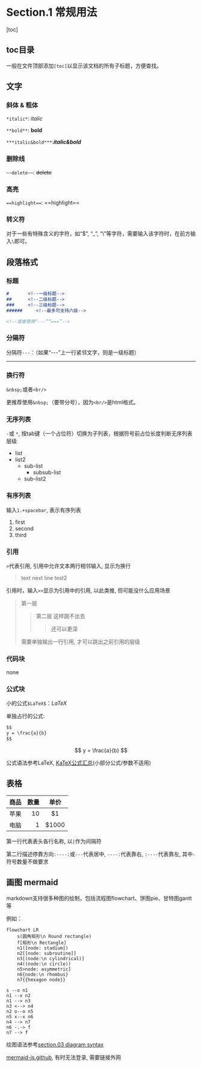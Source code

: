 # Section.1 常规用法

[toc]

## toc目录

一般在文件顶部添加`[toc]`以显示该文档的所有子标题，方便查找。

## 文字

### 斜体 & 粗体

`*italic*`: *italic*

`**bold**`: **bold**

`***italic&bold***`:***italic&bold***

### 删除线

`~~delete~~`: ~~delete~~

### 高亮

`==highlight==`: ==highlight==

### 转义符

对于一些有特殊含义的字符，如“\$”, “\_”, “\\”等字符，需要输入该字符时，在前方输入`\`即可。

## 段落格式

### 标题

```markdown
#       <!--一级标题-->
##      <!--二级标题-->
###     <!--三级标题-->
######     <!--最多可支持六级-->

<!--或者使用“---”“===”-->
```

### 分隔符

分隔符`---`：（如果“---”上一行紧邻文字，则是一级标题）

---

### 换行符

`&nbsp;`或者`<br/>`

更推荐使用`&nbsp;`（要带分号），因为`<br/>`是html格式。

### 无序列表

` - `或 ` * `, 按tab键（一个占位符）切换为子列表，根据符号前占位长度判断无序列表层级

- list
- list2
  - sub-list
    - subsub-list
  - sub-list2

### 有序列表

输入`1.+spacebar`, 表示有序列表

1. first
2. second
3. third

### 引用

`>`代表引用, 引用中允许文本两行相邻输入, 显示为换行

> text
  next line test2

引用时，输入`>>`显示为引用中的引用, 以此类推, 但可能没什么应用场景

> 第一层
>> 第二层
> 这样跳不出去
>>> 还可以更深
>  
> 需要单独输出一行引用, 才可以跳出之前引用的层级

### 代码块

none

### 公式块

小的公式`$LaTeX$`：$LaTeX$

单独占行的公式:

```markdown
$$
y = \frac{a}{b}
$$
```

$$
y = \frac{a}{b}
$$

公式语法参考LaTeX, [KaTeX公式汇总](https://katex.org/docs/supported.html)(小部分公式/参数不适用)

## 表格

|商品|数量|单价|
|-|-------:|:------:|
|苹果|10|\$1|
|电脑|1|\$1000|

第一行代表表头各行名称, 以`|`作为间隔符

第二行描述停靠方向`:----:`或`---`代表居中, `----:`代表靠右, `:----`代表靠左, 其中`-`符号数量不做要求

## 画图 mermaid


markdown支持很多种图的绘制，包括流程图flowchart、饼图pie、甘特图gantt等

例如：

```mermaid
flowchart LR
    s(圆角矩形\n Round rectangle)
    f[矩形\n Rectangle]
    n1([node: stadium])
    n2[[node: subroutine]]
    n3[(node:\n cylindrical)]
    n4((node:\n circle))
    n5>node: asymmetric]
    n6{node:\n rhombus}
    n7{{hexagon node}}

s --o n1
n1 --x n2
n1 --> n3
n3 <--> n4
n2 o--o n5
n5 x--x n6
n4 --> n7
n6 -.-> f
n7 --> f

```

绘图语法参考[section.03 diagram syntax](./03_md_diagram_syntax.md)

[mermaid-js.github](https://mermaid-js.github.io/mermaid/#/), 有时无法登录, 需要链接外网
